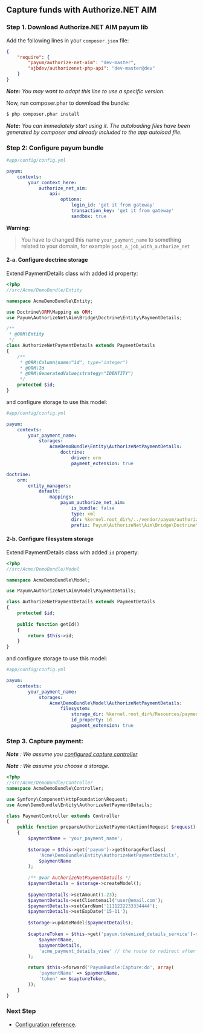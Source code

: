 ## Capture funds with Authorize.NET AIM

### Step 1. Download Authorize.NET AIM payum lib

Add the following lines in your `composer.json` file:

```json
{
    "require": {
        "payum/authorize-net-aim": "dev-master",
        "ajbdev/authorizenet-php-api": "dev-master@dev"
    }
}
```

_**Note:** You may want to adapt this line to use a specific version._

Now, run composer.phar to download the bundle:

```bash
$ php composer.phar install
```

_**Note:** You can immediately start using it. The autoloading files have been generated by composer and already included to the app autoload file._

### Step 2: Configure payum bundle

```yaml
#app/config/config.yml

payum:
    contexts:
        your_context_here:
            authorize_net_aim:
                api:
                    options:
                        login_id: 'get it from gateway'
                        transaction_key: 'get it from gateway'
                        sandbox: true
```

**Warning:**

> You have to changed this name `your_payment_name` to something related to your domain, for example `post_a_job_with_authorize_net` 

#### 2-a. Configure doctrine storage

Extend PaymentDetails class with added id property:

```php
<?php
//src/Acme/DemoBundle/Entity

namespace AcmeDemoBundle\Entity;

use Doctrine\ORM\Mapping as ORM;
use Payum\AuthorizeNet\Aim\Bridge\Doctrine\Entity\PaymentDetails;

/**
 * @ORM\Entity
 */
class AuthorizeNetPaymentDetails extends PaymentDetails
{
    /**
     * @ORM\Column(name="id", type="integer")
     * @ORM\Id
     * @ORM\GeneratedValue(strategy="IDENTITY")
     */
    protected $id;
}
```

and configure storage to use this model:

```yml
#app/config/config.yml

payum:
    contexts:
        your_payment_name:
            storages:
                AcmeDemoBundle\Entity\AuthorizeNetPaymentDetails:
                    doctrine:
                        driver: orm
                        payment_extension: true

doctrine:
    orm:
        entity_managers:
            default:
                mappings: 
                    payum_authorize_net_aim:
                        is_bundle: false
                        type: xml 
                        dir: %kernel.root_dir%/../vendor/payum/authorize-net-aim/src/Payum/AuthorizeNet/Aim/Bridge/Doctrine/Resources/mapping
                        prefix: Payum\AuthorizeNet\Aim\Bridge\Doctrine\Entity
```

#### 2-b. Configure filesystem storage

Extend PaymentDetails class with added `id` property:

```php
<?php
//src/Acme/DemoBundle/Model

namespace AcmeDemoBundle\Model;

use Payum\AuthorizeNet\Aim\Model\PaymentDetails;

class AuthorizeNetPaymentDetails extends PaymentDetails
{
    protected $id;
    
    public function getId()
    {
        return $this->id;
    }
}
```

and configure storage to use this model:

```yaml
#app/config/config.yml

payum:
    contexts:
        your_payment_name:
            storages:
                Acme\DemoBundle\Model\AuthorizeNetPaymentDetails:
                    filesystem:
                        storage_dir: %kernel.root_dir%/Resources/payments
                        id_property: id
                        payment_extension: true
```

### Step 3. Capture payment:

_**Note** : We assume you [configured capture controller](basic_setup.md#step-3-configure-capture-controller-optional)_

_**Note** : We assume you choose a storage._

```php
<?php
//src/Acme/DemoBundle/Controller
namespace AcmeDemoBundle\Controller;

use Symfony\Component\HttpFoundation\Request;
use Acme\DemoBundle\Entity\AuthorizeNetPaymentDetails;

class PaymentController extends Controller 
{
    public function prepareAuthorizeNetPaymentAction(Request $request)
    {
        $paymentName = 'your_payment_name';
    
        $storage = $this->get('payum')->getStorageForClass(
            'Acme\DemoBundle\Entity\AuthorizeNetPaymentDetails',
            $paymentName
        );
    
        /** @var AuthorizeNetPaymentDetails */
        $paymentDetails = $storage->createModel();
    
        $paymentDetails->setAmount(1.23);
        $paymentDetails->setClientemail('user@email.com');
        $paymentDetails->setCardNum('1111222233334444');
        $paymentDetails->setExpDate('15-11');
        
        $storage->updateModel($paymentDetails);
        
        $captureToken = $this->get('payum.tokenized_details_service')->createTokenForCaptureRoute(
            $paymentName,
            $paymentDetails,
            'acme_payment_details_view' // the route to redirect after capture;
        );

        return $this->forward('PayumBundle:Capture:do', array(
            'paymentName' => $paymentName,
            'token' => $captureToken,
        ));
    }
}
```

### Next Step

* [Configuration reference](configuration_reference.md).